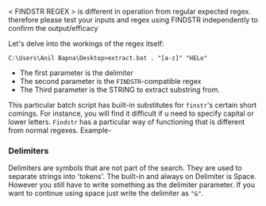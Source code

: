 < FINDSTR REGEX > is different in operation from regular expected regex. therefore please test your inputs and regex using FINDSTR independently to confirm the output/efficacy

Let's delve into the workings of the regex itself:

```C:\Users\Anil Bapna\Desktop>extract.bat . "[a-z]" "HELo"```
- The first parameter is the delimiter
- The second parameter is the `FINDSTR`-compatible regex
- The Third parameter is the STRING to extract substring from.

This particular batch script has built-in substitutes for `finstr`'s certain short comings. For instance, you will find it difficult if u need to specify capital or lower letters. `Findstr` has a particular way of functioning that is different from normal regexes. Example-

### Delimiters
Delimiters are symbols that are not part of the search. They are used to separate strings into 'tokens'. The built-in and always on Delimiter is Space. However you still have to write something as the delimiter parameter. If you want to continue using space just write the delimiter as `"&"`.
